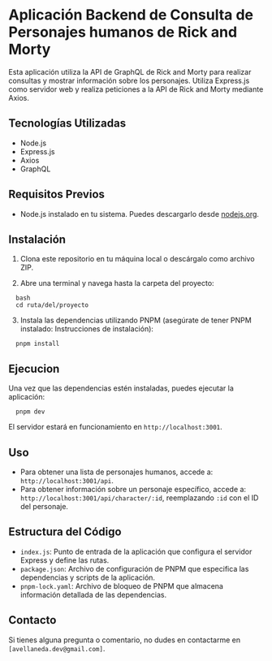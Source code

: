 # Aplicación Backend de Consulta de Personajes humanos de Rick and Morty

Esta aplicación utiliza la API de GraphQL de Rick and Morty para realizar consultas y mostrar información sobre los personajes. Utiliza Express.js como servidor web y realiza peticiones a la API de Rick and Morty mediante Axios.

## Tecnologías Utilizadas

- Node.js
- Express.js
- Axios
- GraphQL

## Requisitos Previos

- Node.js instalado en tu sistema. Puedes descargarlo desde [nodejs.org](https://nodejs.org/).

## Instalación

1. Clona este repositorio en tu máquina local o descárgalo como archivo ZIP.

2. Abre una terminal y navega hasta la carpeta del proyecto:

```
  bash
  cd ruta/del/proyecto
```

3. Instala las dependencias utilizando PNPM (asegúrate de tener PNPM instalado: Instrucciones de instalación):

```
  pnpm install
```

## Ejecucion

Una vez que las dependencias estén instaladas, puedes ejecutar la aplicación:

```
  pnpm dev
```

El servidor estará en funcionamiento en `http://localhost:3001`.

## Uso

- Para obtener una lista de personajes humanos, accede a: `http://localhost:3001/api`.
- Para obtener información sobre un personaje específico, accede a: `http://localhost:3001/api/character/:id`, reemplazando `:id` con el ID del personaje.

## Estructura del Código

- `index.js`: Punto de entrada de la aplicación que configura el servidor Express y define las rutas.
- `package.json`: Archivo de configuración de PNPM que especifica las dependencias y scripts de la aplicación.
- `pnpm-lock.yaml`: Archivo de bloqueo de PNPM que almacena información detallada de las dependencias.

## Contacto

Si tienes alguna pregunta o comentario, no dudes en contactarme en `[avellaneda.dev@gmail.com]`.
